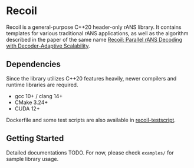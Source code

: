# Recoil

Recoil is a general-purpose C++20 header-only rANS library. 
It contains templates for various traditional rANS applications, as well as the algorithm described in the paper of the same name
[Recoil: Parallel rANS Decoding with Decoder-Adaptive Scalability](https://arxiv.org/abs/2306.12141). 

## Dependencies

Since the library utilizes C++20 features heavily, newer compilers and runtime libraries are required.

- gcc 10+ / clang 14+
- CMake 3.24+
- CUDA 12+

Dockerfile and some test scripts are also available in [recoil-testscript](https://github.com/lin-toto/recoil-testscripts).

## Getting Started

Detailed documentations TODO. For now, please check `examples/` for sample library usage.
